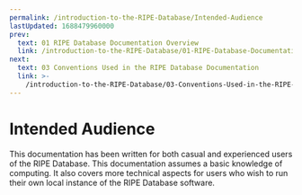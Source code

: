 ```yaml
---
permalink: /introduction-to-the-RIPE-Database/Intended-Audience
lastUpdated: 1688479960000
prev:
  text: 01 RIPE Database Documentation Overview
  link: /introduction-to-the-RIPE-Database/01-RIPE-Database-Documentation-Overview/
next:
  text: 03 Conventions Used in the RIPE Database Documentation
  link: >-
    /introduction-to-the-RIPE-Database/03-Conventions-Used-in-the-RIPE-Database-Documentation/
---
```


# Intended Audience

This documentation has been written for both casual and experienced users of the RIPE Database. This documentation assumes a basic knowledge of computing. It also covers more technical aspects for users who wish to run their own local instance of the RIPE Database software.
